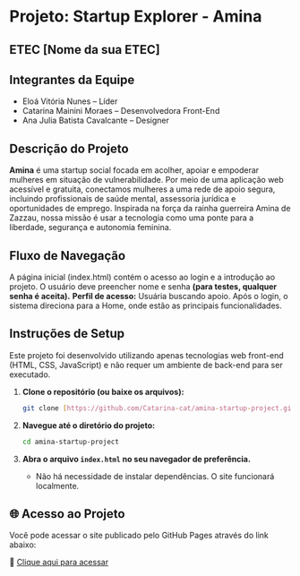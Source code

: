 # Projeto: Startup Explorer - Amina

## ETEC [Nome da sua ETEC]

## Integrantes da Equipe
* Eloá Vitória Nunes – Líder
* Catarina Mainini Moraes – Desenvolvedora Front-End
* Ana Julia Batista Cavalcante – Designer

## Descrição do Projeto
**Amina** é uma startup social focada em acolher, apoiar e empoderar mulheres em situação de vulnerabilidade. Por meio de uma aplicação web acessível e gratuita, conectamos mulheres a uma rede de apoio segura, incluindo profissionais de saúde mental, assessoria jurídica e oportunidades de emprego. Inspirada na força da rainha guerreira Amina de Zazzau, nossa missão é usar a tecnologia como uma ponte para a liberdade, segurança e autonomia feminina.

## Fluxo de Navegação
A página inicial (index.html) contém o acesso ao login e a introdução ao projeto.
O usuário deve preencher nome e senha **(para testes, qualquer senha é aceita).**
**Perfil de acesso:** Usuária buscando apoio.
Após o login, o sistema direciona para a Home, onde estão as principais funcionalidades.

## Instruções de Setup
Este projeto foi desenvolvido utilizando apenas tecnologias web front-end (HTML, CSS, JavaScript) e não requer um ambiente de back-end para ser executado.

1.  **Clone o repositório (ou baixe os arquivos):**
    ```bash
    git clone [https://github.com/Catarina-cat/amina-startup-project.git](https://github.com/Catarina-cat/amina-startup-project.git)
    ```

2.  **Navegue até o diretório do projeto:**
    ```bash
    cd amina-startup-project
    ```

3.  **Abra o arquivo `index.html` no seu navegador de preferência.**
    * Não há necessidade de instalar dependências. O site funcionará localmente.

## 🌐 Acesso ao Projeto

Você pode acessar o site publicado pelo GitHub Pages através do link abaixo:

🔗 [Clique aqui para acessar](https://catarina-cat.github.io/amina-startup-project/)
